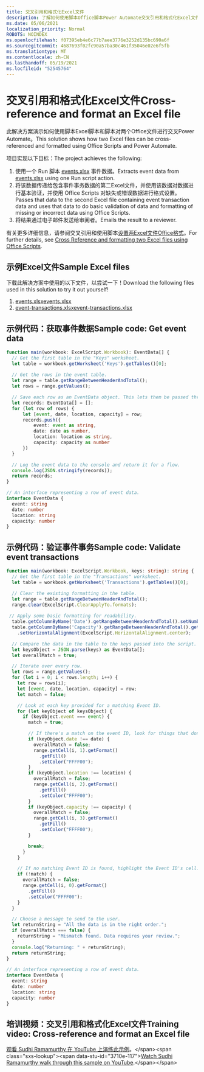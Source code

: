 ```yaml
---
title: 交叉引用和格式化Excel文件
description: 了解如何使用脚本Office脚本Power Automate交叉引用和格式化Excel文件。
ms.date: 05/06/2021
localization_priority: Normal
ROBOTS: NOINDEX
ms.openlocfilehash: f07395eb4e6c77b7aee3776e3252d135bc690a6f
ms.sourcegitcommit: 4687693f02fc90a57ba30c461f35046e02e6f5fb
ms.translationtype: MT
ms.contentlocale: zh-CN
ms.lasthandoff: 05/19/2021
ms.locfileid: "52545764"
---
```

# <a name="cross-reference-and-format-an-excel-file"></a><span data-ttu-id="3710e-103">交叉引用和格式化Excel文件</span><span class="sxs-lookup"><span data-stu-id="3710e-103">Cross-reference and format an Excel file</span></span>

<span data-ttu-id="3710e-104">此解决方案演示如何使用脚本Excel脚本和脚本对两个Office文件进行交叉Power Automate。</span><span class="sxs-lookup"><span data-stu-id="3710e-104">This solution shows how two Excel files can be cross-referenced and formatted using Office Scripts and Power Automate.</span></span>

<span data-ttu-id="3710e-105">项目实现以下目标：</span><span class="sxs-lookup"><span data-stu-id="3710e-105">The project achieves the following:</span></span>

1. <span data-ttu-id="3710e-106">使用一个 Run 脚本 <a href="events.xlsx">events.xlsx</a> 事件数据。</span><span class="sxs-lookup"><span data-stu-id="3710e-106">Extracts event data from <a href="events.xlsx">events.xlsx</a> using one Run script action.</span></span>
1. <span data-ttu-id="3710e-107">将该数据传递给包含事件事务数据的第二Excel文件，并使用该数据对数据进行基本验证，并使用 Office Scripts 对缺失或错误数据进行格式设置。</span><span class="sxs-lookup"><span data-stu-id="3710e-107">Passes that data to the second Excel file containing event transaction data and uses that data to do basic validation of data and formatting of missing or incorrect data using Office Scripts.</span></span>
1. <span data-ttu-id="3710e-108">将结果通过电子邮件发送给审阅者。</span><span class="sxs-lookup"><span data-stu-id="3710e-108">Emails the result to a reviewer.</span></span>

<span data-ttu-id="3710e-109">有关更多详细信息，请参阅交叉引用和使用脚本[设置两Excel文件Office格式](https://powerusers.microsoft.com/t5/Power-Automate-Cookbook/Cross-Reference-and-formatting-two-Excel-files-using-Office/td-p/728535)。</span><span class="sxs-lookup"><span data-stu-id="3710e-109">For further details, see [Cross Reference and formatting two Excel files using Office Scripts](https://powerusers.microsoft.com/t5/Power-Automate-Cookbook/Cross-Reference-and-formatting-two-Excel-files-using-Office/td-p/728535).</span></span>

## <a name="sample-excel-files"></a><span data-ttu-id="3710e-110">示例Excel文件</span><span class="sxs-lookup"><span data-stu-id="3710e-110">Sample Excel files</span></span>

<span data-ttu-id="3710e-111">下载此解决方案中使用的以下文件，以尝试一下！</span><span class="sxs-lookup"><span data-stu-id="3710e-111">Download the following files used in this solution to try it out yourself!</span></span>

1. <span data-ttu-id="3710e-112"><a href="events.xlsx">events.xlsx</a></span><span class="sxs-lookup"><span data-stu-id="3710e-112"><a href="events.xlsx">events.xlsx</a></span></span>
1. <span data-ttu-id="3710e-113"><a href="event-transactions.xlsx">event-transactions.xlsx</a></span><span class="sxs-lookup"><span data-stu-id="3710e-113"><a href="event-transactions.xlsx">event-transactions.xlsx</a></span></span>

## <a name="sample-code-get-event-data"></a><span data-ttu-id="3710e-114">示例代码：获取事件数据</span><span class="sxs-lookup"><span data-stu-id="3710e-114">Sample code: Get event data</span></span>

```TypeScript
function main(workbook: ExcelScript.Workbook): EventData[] {
  // Get the first table in the "Keys" worksheet.
  let table = workbook.getWorksheet('Keys').getTables()[0];
  
  // Get the rows in the event table.
  let range = table.getRangeBetweenHeaderAndTotal();
  let rows = range.getValues();

  // Save each row as an EventData object. This lets them be passed through Power Automate.
  let records: EventData[] = [];
  for (let row of rows) {
      let [event, date, location, capacity] = row;
      records.push({
          event: event as string,
          date: date as number, 
          location: location as string,
          capacity: capacity as number
      })
  }

  // Log the event data to the console and return it for a flow.
  console.log(JSON.stringify(records));
  return records;
}

// An interface representing a row of event data.
interface EventData {
  event: string
  date: number
  location: string
  capacity: number
}
```

## <a name="sample-code-validate-event-transactions"></a><span data-ttu-id="3710e-115">示例代码：验证事件事务</span><span class="sxs-lookup"><span data-stu-id="3710e-115">Sample code: Validate event transactions</span></span>

```TypeScript
function main(workbook: ExcelScript.Workbook, keys: string): string {
  // Get the first table in the "Transactions" worksheet.
  let table = workbook.getWorksheet('Transactions').getTables()[0];

  // Clear the existing formatting in the table.
  let range = table.getRangeBetweenHeaderAndTotal();
  range.clear(ExcelScript.ClearApplyTo.formats);
    
 // Apply some basic formatting for readability.
  table.getColumnByName('Date').getRangeBetweenHeaderAndTotal().setNumberFormatLocal("yyyy-mm-dd;@");
  table.getColumnByName('Capacity').getRangeBetweenHeaderAndTotal().getFormat()
    .setHorizontalAlignment(ExcelScript.HorizontalAlignment.center);

  // Compare the data in the table to the keys passed into the script.
  let keysObject = JSON.parse(keys) as EventData[];
  let overallMatch = true;

  // Iterate over every row.
  let rows = range.getValues();
  for (let i = 0; i < rows.length; i++) {
    let row = rows[i];
    let [event, date, location, capacity] = row;
    let match = false;

    // Look at each key provided for a matching Event ID.
    for (let keyObject of keysObject) {
      if (keyObject.event === event) {
        match = true;

        // If there's a match on the event ID, look for things that don't match and highlight them.
        if (keyObject.date !== date) {
          overallMatch = false;
          range.getCell(i, 1).getFormat()
            .getFill()
            .setColor("FFFF00");
        }
        if (keyObject.location !== location) {
          overallMatch = false;
          range.getCell(i, 2).getFormat()
            .getFill()
            .setColor("FFFF00");
        }
        if (keyObject.capacity !== capacity) {
          overallMatch = false;
          range.getCell(i, 3).getFormat()
            .getFill()
            .setColor("FFFF00");
        }

        break;
      }
    }

    // If no matching Event ID is found, highlight the Event ID's cell.
    if (!match) {
      overallMatch = false;
      range.getCell(i, 0).getFormat()
        .getFill()
        .setColor("FFFF00");      
    }  
  }

  // Choose a message to send to the user.
  let returnString = "All the data is in the right order.";
  if (overallMatch === false) {
    returnString = "Mismatch found. Data requires your review.";
  }
  console.log("Returning: " + returnString);
  return returnString;
}

// An interface representing a row of event data.
interface EventData {
  event: string
  date: number
  location: string
  capacity: number
}
```

## <a name="training-video-cross-reference-and-format-an-excel-file"></a><span data-ttu-id="3710e-116">培训视频：交叉引用和格式化Excel文件</span><span class="sxs-lookup"><span data-stu-id="3710e-116">Training video: Cross-reference and format an Excel file</span></span>

<span data-ttu-id="3710e-117">[观看 Sudhi Ramamurthy 在 YouTube 上演练此示例](https://youtu.be/dVwqBf483qo")。</span><span class="sxs-lookup"><span data-stu-id="3710e-117">[Watch Sudhi Ramamurthy walk through this sample on YouTube](https://youtu.be/dVwqBf483qo").</span></span>

